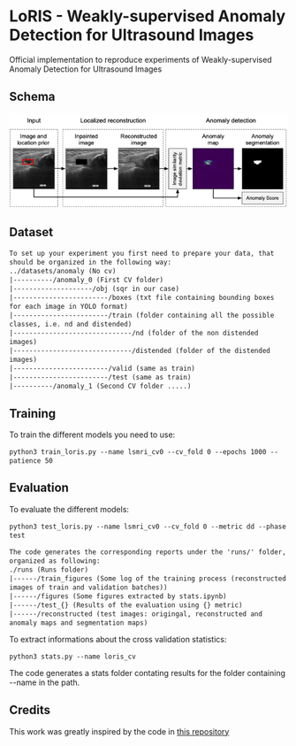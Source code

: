 # LoRIS - Weakly-supervised Anomaly Detection for Ultrasound Images

Official implementation to reproduce experiments of Weakly-supervised Anomaly Detection for Ultrasound Images

## Schema
![schema](./schema.png) 

## Dataset
```
To set up your experiment you first need to prepare your data, that should be organized in the following way:
../datasets/anomaly (No cv)
|----------/anomaly_0 (First CV folder)
|--------------------/obj (sqr in our case)
|------------------------/boxes (txt file containing bounding boxes for each image in YOLO format)
|------------------------/train (folder containing all the possible classes, i.e. nd and distended)
|------------------------------/nd (folder of the non distended images)
|------------------------------/distended (folder of the distended images)
|------------------------/valid (same as train)
|------------------------/test (same as train)
|----------/anomaly_1 (Second CV folder .....)
```
## Training

To train the different models you need to use:
```
python3 train_loris.py --name lsmri_cv0 --cv_fold 0 --epochs 1000 --patience 50
```

## Evaluation
To evaluate the different models: 
```
python3 test_loris.py --name lsmri_cv0 --cv_fold 0 --metric dd --phase test
```
```
The code generates the corresponding reports under the 'runs/' folder, organized as following:
./runs (Runs folder)
|------/train_figures (Some log of the training process (reconstructed images of train and validation batches))
|------/figures (Some figures extracted by stats.ipynb)
|------/test_{} (Results of the evaluation using {} metric)
|------/reconstructed (test images: origingal, reconstructed and anomaly maps and segmentation maps)
```
To extract informations about the cross validation statistics:
```
python3 stats.py --name loris_cv
```
The code generates a stats folder contating results for the folder containing --name in the path.

## Credits
This work was greatly inspired by the code in [this repository]([https://www.google.com](https://github.com/plutoyuxie/Reconstruction-by-inpainting-for-visual-anomaly-detection/tree/main)https://github.com/plutoyuxie/Reconstruction-by-inpainting-for-visual-anomaly-detection/tree/main)
